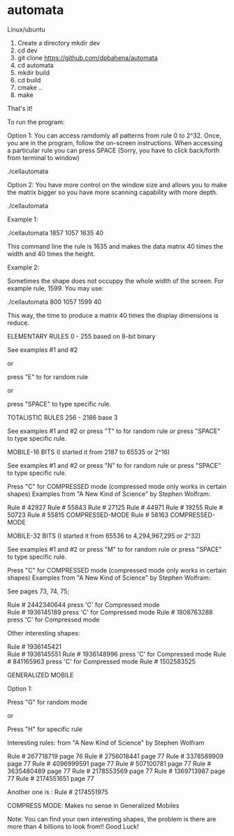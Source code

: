 # automata

Linux/ubuntu


1. Create a directory 
    mkdir dev
2. cd dev
3. git clone https://github.com/dpbahena/automata
4. cd automata
5. mkdir build
6. cd build
7. cmake ..
8. make


That's it!

To run the program:

Option 1:   You can access ramdomly all patterns from rule 0 to 2^32. Once, you are in the program, follow the on-screen instructions.
            When accessing a particular rule you can press SPACE  (Sorry, you have to click back/forth from terminal to window)

 ./cellautomata 


Option 2:   You have more control on the window size and allows you to make the matrix bigger so you have more scanning capability with more depth.

./cellautomata <display width> <display hight> <rule> <matrix-multiplier>
             
Example 1:

./cellautomata 1857 1057 1635 40     

This command line the rule is 1635 and makes the data matrix 40 times the width and 40 times the height. 

Example 2: 

Sometimes the shape does not occuppy the whole width of the screen. For example rule, 1599.  You may use:

./cellautomata 800 1057 1599 40        

This way, the time to produce a matrix 40 times the display dimensions is reduce. 


ELEMENTARY RULES  0 - 255    based on 8-bit binary

 See examples #1 and #2

 or

 press "E" to for random rule

 or 
 
 press "SPACE" to type specific rule.

TOTALISTIC RULES  256 - 2186   base 3

See examples #1 and #2 or press "T" to for random rule or  press "SPACE" to type specific rule.

MOBILE-16 BITS     (I started it from 2187 to 65535 or 2^16)

See examples #1 and #2 or press "N" to for random rule or  press "SPACE" to type specific rule.

Press "C" for COMPRESSED mode (compressed mode only works in certain shapes)
Examples from "A New Kind of Science" by Stephen Wolfram:

Rule # 42927
Rule # 55843
Rule # 27125
Rule # 44971
Rule # 19255
Rule # 50723
Rule # 55815   COMPRESSED-MODE
Rule # 58163   COMPRESSED-MODE


MOBILE-32 BITS     (I started it from 65536 to 4,294,967,295  or 2^32)

See examples #1 and #2 or press "M" to for random rule or  press "SPACE" to type specific rule.

Press "C" for COMPRESSED mode (compressed mode only works in certain shapes)
Examples from "A New Kind of Science" by Stephen Wolfram:

See pages 73, 74, 75;

Rule # 2442340644  press 'C' for Compressed mode     
Rule # 1936145189  press 'C' for Compressed mode
Rule # 1808763288  press 'C' for Compressed mode


Other interesting shapes:

Rule # 1936145421  
Rule # 1936145551
Rule # 1936148996  press 'C' for Compressed mode
Rule # 841165963   press 'C' for Compressed mode
Rule # 1502583525






GENERALIZED MOBILE

Option 1:

Press "G" for random mode

or

Press "H" for specific rule

Interesting rules:
from "A New Kind of Science" by Stephen Wolfram 

Rule # 267718719    page 76
Rule # 2756018441   page 77
Rule # 3378589909   page 77
Rule # 4096999591   page 77
Rule #  507100781   page 77
Rule # 3635480489   page 77
Rule # 2178553569   page 77
Rule # 1369713987   page 77
Rule # 2174551651   page 77


Another one is :   Rule # 2174551975 

COMPRESS MODE: Makes no sense in Generalized Mobiles



Note:  You can find your own interesting shapes, the problem is there are more than 4 billions to look from!!
Good Luck!



